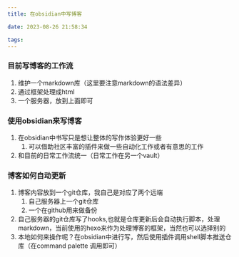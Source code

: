 ```yaml
---
title: 在obsidian中写博客

date: 2023-08-26 21:58:34

tags:
---
```


### 目前写博客的工作流

1. 维护一个markdown库（这里要注意markdown的语法差异）
2. 通过框架处理成html
3. 一个服务器，放到上面即可

### 使用obsidian来写博客

1. 在obsidian中书写只是想让整体的写作体验更好一些
   1. 可以借助社区丰富的插件来做一些自动化工作或者有意思的工作
2. 和目前的日常工作流统一（日常工作在另一个vault）

### 博客如何自动更新

1. 博客内容放到一个git仓库，我自己是对应了两个远端
   1. 自己服务器上一个git仓库
   2. 一个在github用来做备份
2. 自己服务器的git仓库写了hooks,也就是仓库更新后会自动执行脚本，处理markdown，当前使用的hexo来作为处理博客的框架，当然也可以选择别的
3. 本地如何来操作呢？在obsidian中进行写，然后使用插件调用shell脚本推送仓库（在command palette 调用即可）
